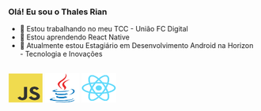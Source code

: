 ### Olá! Eu sou o Thales Rian

- 🔭 Estou trabalhando no meu TCC - União FC Digital
- 🌱 Estou aprendendo React Native
- 💼 Atualmente estou Estagiário em Desenvolvimento Android na Horizon - Tecnologia e Inovações 

<div style="display: inline_block"><br>
  <img align="center"  height="60" width="70" alt="Trian-Js" src="https://raw.githubusercontent.com/devicons/devicon/master/icons/javascript/javascript-original.svg">  
  <img align="center"  height="60" width="70" alt="Trian-Js" src="https://raw.githubusercontent.com/devicons/devicon/master/icons/java/java-original.svg"> 
  <img align="center"  height="60" width="70" alt="Trian-Js" src="https://raw.githubusercontent.com/devicons/devicon/master/icons/react/react-original.svg">
</div>
